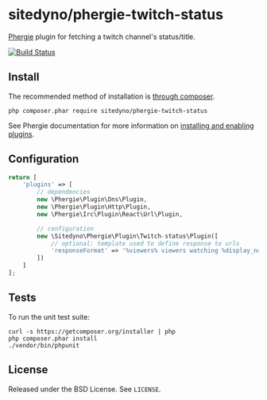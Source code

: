 # sitedyno/phergie-twitch-status

[Phergie](http://github.com/phergie/phergie-irc-bot-react/) plugin for fetching a twitch channel's status/title.

[![Build Status](https://secure.travis-ci.org/sitedyno/phergie-twitch-status.png?branch=master)](http://travis-ci.org/sitedyno/phergie-twitch-status)

## Install

The recommended method of installation is [through composer](http://getcomposer.org).

`php composer.phar require sitedyno/phergie-twitch-status`

See Phergie documentation for more information on
[installing and enabling plugins](https://github.com/phergie/phergie-irc-bot-react/wiki/Usage#plugins).

## Configuration

```php
return [
    'plugins' => [
        // dependencies
        new \Phergie\Plugin\Dns\Plugin,
        new \Phergie\Plugin\Http\Plugin,
        new \Phergie\Irc\Plugin\React\Url\Plugin,

        // configuration
        new \Sitedyno\Phergie\Plugin\Twitch-status\Plugin([
            // optional: template used to define response to urls
            'responseFormat' => '%viewers% viewers watching %display_name% play %game% - %status%',
        ])
    ]
];
```

## Tests

To run the unit test suite:

```
curl -s https://getcomposer.org/installer | php
php composer.phar install
./vendor/bin/phpunit
```

## License

Released under the BSD License. See `LICENSE`.
